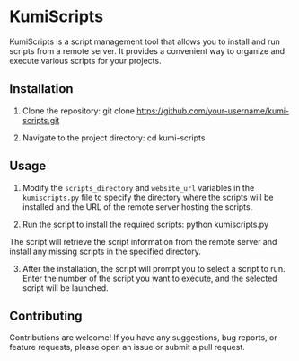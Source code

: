 # KumiScripts

KumiScripts is a script management tool that allows you to install and run scripts from a remote server. It provides a convenient way to organize and execute various scripts for your projects.

## Installation

1. Clone the repository:
   git clone https://github.com/your-username/kumi-scripts.git

2. Navigate to the project directory:
   cd kumi-scripts

## Usage

1. Modify the `scripts_directory` and `website_url` variables in the `kumiscripts.py` file to specify the directory where the scripts will be installed and the URL of the remote server hosting the scripts.

2. Run the script to install the required scripts:
   python kumiscripts.py

The script will retrieve the script information from the remote server and install any missing scripts in the specified directory.

3. After the installation, the script will prompt you to select a script to run. Enter the number of the script you want to execute, and the selected script will be launched.

## Contributing

Contributions are welcome! If you have any suggestions, bug reports, or feature requests, please open an issue or submit a pull request.
